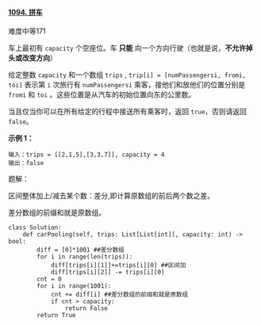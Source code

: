 #### [1094. 拼车](https://leetcode.cn/problems/car-pooling/)

难度中等171

车上最初有 `capacity` 个空座位。车 **只能** 向一个方向行驶（也就是说，**不允许掉头或改变方向**）

给定整数 `capacity` 和一个数组 `trips` ,  `trip[i] = [numPassengersi, fromi, toi]` 表示第 `i` 次旅行有 `numPassengersi` 乘客，接他们和放他们的位置分别是 `fromi` 和 `toi` 。这些位置是从汽车的初始位置向东的公里数。

当且仅当你可以在所有给定的行程中接送所有乘客时，返回 `true`，否则请返回 `false`。

 

**示例 1：**

```
输入：trips = [[2,1,5],[3,3,7]], capacity = 4
输出：false
```



题解：

区间整体加上/减去某个数：差分,即计算原数组的前后两个数之差。

差分数组的前缀和就是原数组。

```
class Solution:
    def carPooling(self, trips: List[List[int]], capacity: int) -> bool:
        diff = [0]*1001 ##差分数组
        for i in range(len(trips)):
            diff[trips[i][1]]+=trips[i][0] ##区间加
            diff[trips[i][2]] -= trips[i][0]
        cnt = 0
        for i in range(1001):
            cnt += diff[i] ##差分数组的前缀和就是原数组
            if cnt > capacity:
                return False
        return True
```

